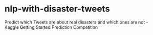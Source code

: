 # nlp-with-disaster-tweets
Predict which Tweets are about real disasters and which ones are not - Kaggle Getting Started Prediction Competition
